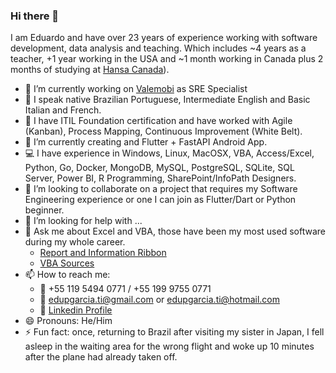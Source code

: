 ### Hi there 👋

I am Eduardo and have over 23 years of experience working with software development, data analysis and teaching. Which includes ~4 years as a teacher, +1 year working in the USA and ~1 month working in Canada plus 2 months of studying at [Hansa Canada](https://hansacanada.com/home/)).

- 🔭 I’m currently working on [Valemobi](https://www.valemobi.com.br/) as SRE Specialist
- :loudspeaker: I speak native Brazilian Portuguese, Intermediate English and Basic Italian and French.
- :scroll: I have ITIL Foundation certification and have worked with Agile (Kanban), Process Mapping, Continuous Improvement (White Belt).
- 🌱 I’m currently creating and Flutter + FastAPI Android App.
- :computer: I have experience in Windows, Linux, MacOSX, VBA, Access/Excel, Python, Go, Docker, MongoDB, MySQL, PostgreSQL, SQLite, SQL Server,  Power BI, R Programming, SharePoint/InfoPath Designers.
- 👯 I’m looking to collaborate on a project that requires my Software Engineering experience or one I can join as Flutter/Dart or Python beginner.
- 🤔 I’m looking for help with ...
- 💬 Ask me about Excel and VBA, those have been my most used software during my whole career.
  - [Report and Information Ribbon](https://github.com/edupgarcia/RIRibbon)
  - [VBA Sources](https://github.com/edupgarcia/VBASources)
- 📫 How to reach me: 
  - :iphone: +55 119 5494 0771 / +55 199 9755 0771
  - :email: edupgarcia.ti@gmail.com or edupgarcia.ti@hotmail.com
  - :link: [Linkedin Profile](https://linkedin.com/in/eduardopereiragarcia)
- 😄 Pronouns: He/Him
- ⚡ Fun fact: once, returning to Brazil after visiting my sister in Japan, I fell asleep in the waiting area for the wrong flight and woke up 10 minutes after the plane had already taken off.
